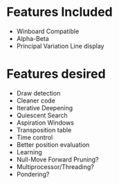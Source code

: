 # Features Included #
  * Winboard Compatible
  * Alpha-Beta
  * Principal Variation Line display

# Features desired #
  * Draw detection
  * Cleaner code
  * Iterative Deepening
  * Quiescent Search
  * Aspiration Windows
  * Transposition table
  * Time control
  * Better position evaluation
  * Learning
  * Null-Move Forward Pruning?
  * Multiprocessor/Threading?
  * Pondering?